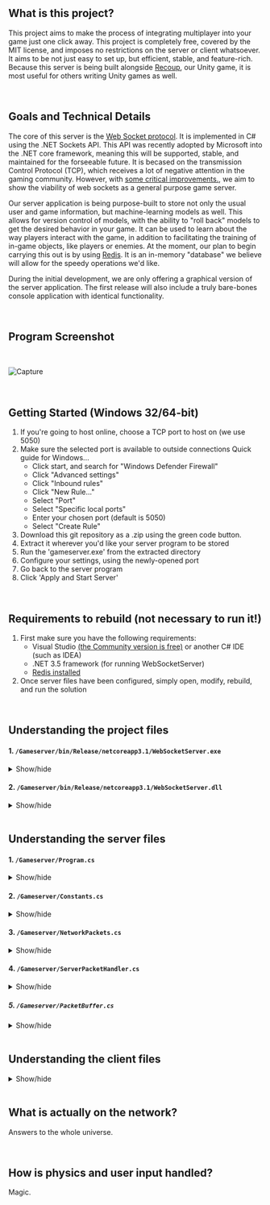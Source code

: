 <br />
<br />

## What is this project?

This project aims to make the process of integrating multiplayer into your game just one click away. This project is completely free, covered by the MIT license, and imposes no restrictions on the server or client whatsoever. It aims to be not just easy to set up, but efficient, stable, and feature-rich. Because this server is being built alongside [Recoup](https://github.com/TiltedGames/Recoup), our Unity game, it is most useful for others writing Unity games as well. 

<br />

## Goals and Technical Details

The core of this server is  the [Web Socket protocol](https://en.wikipedia.org/wiki/WebSocket). It is implemented in C# using the .NET Sockets API. This API was recently adopted by Microsoft into the .NET core framework, meaning this will be supported, stable, and maintained for the forseeable future. It is becased on the transmission Control Protocol (TCP), which receives a lot of negative attention in the gaming community. However, with [some critical improvements.](https://stackoverflow.com/questions/16945345/differences-between-tcp-sockets-and-web-sockets-one-more-time), we aim to show the viability of web sockets as a general purpose game server. 

Our server application is being purpose-built to store not only the usual user and game information, but machine-learning models as well. This allows for version control of models, with the ability to "roll back" models to get the desired behavior in your game. It can be used to learn about the way players interact with the game, in addition to facilitating the training of in-game objects, like players or enemies. At the moment, our plan to begin carrying this out is by using [Redis](https://redis.io/). It is an in-memory "database" we believe will allow for the speedy operations we'd like.

During the initial development, we are only offering a graphical version of the server application. The first release will also include a truly bare-bones console application with identical functionality. 

<br />

## Program Screenshot

<br />

![Capture](https://user-images.githubusercontent.com/25698069/119578230-fd625980-bd70-11eb-8d0e-011a943b2646.PNG)

<br />


## Getting Started (Windows 32/64-bit)
1. If you're going to host online, choose a TCP port to host on (we use 5050)
2. Make sure the selected port is available to outside connections
   Quick guide for Windows...
   - Click start, and search for "Windows Defender Firewall"
   - Click "Advanced settings"
   - Click "Inbound rules"
   - Click "New Rule..."
   - Select "Port"
   - Select "Specific local ports"
   - Enter your chosen port (default is 5050)
   - Select "Create Rule"
3. Download this git repository as a .zip using the green code button.
4. Extract it wherever you'd like your server program to be stored
5. Run the 'gameserver.exe' from the extracted directory
6. Configure your settings, using the newly-opened port
7. Go back to the server program
8. Click 'Apply and Start Server'

<br />

## Requirements to rebuild (not necessary to run it!)
1. First make sure you have the following requirements:
   - Visual Studio [(the Community version is free)](https://visualstudio.microsoft.com/downloads/) or another C# IDE (such as IDEA)
   - .NET 3.5 framework (for running WebSocketServer)
   - [Redis installed](https://redis.io/topics/quickstart)
2. Once server files have been configured, simply open, modify, rebuild, and run the solution

<br />

## Understanding the project files

#### 1. ```/Gameserver/bin/Release/netcoreapp3.1/WebSocketServer.exe```

<details>
   <summary>Show/hide</summary>
   
   This is where the compiled program will be. Run this to start the server.
</details>

#### 2. ```/Gameserver/bin/Release/netcoreapp3.1/WebSocketServer.dll```
<details>
   <summary>Show/hide</summary>
   
   This is also made by VS but you shouldn't need to touch it. No need to link it to Unity, as it's separate from the client entirely. 
</details>

<br />

## Understanding the server files

#### 1. ```/Gameserver/Program.cs```

<details>
   <summary>Show/hide</summary>
   
   The main method of server is here. It just initializes network packages, sets up the server, and waits for input so the console doesn't close. 
</details>

#### 2. ```/Gameserver/Constants.cs```

<details>
   <summary>Show/hide</summary>
   Find constants like the server IP, port, and maximum connection queue size, here.
   
 </details>
 
 #### 3. ```/Gameserver/NetworkPackets.cs```
 
 <details>
   <summary>Show/hide</summary>
   
   The types of network packets we can send from client to server and server to client are defined here. Each is in its own enum. The integer associated each determines the handler function that is executed in ServerPackHandler.cs. 
 </details>
 
 #### 4. ```/Gameserver/ServerPacketHandler.cs```
 
 <details>
   <summary>Show/hide</summary>
   
   This file has our InitializeNetworkPackages method, which fills our dictionary assiociating our packets with their handler functions. It defines each packet handler (i.e. what to do with each type of packet it gets from the client). 
</details>

##### 5. ```/Gameserver/PacketBuffer.cs```

 <details>
   <summary>Show/hide</summary>
   
   This is out network packet buffer.
</details>

<br />

## Understanding the client files

<details>
   <summary>Show/hide</summary>
   
   #### 1. ```/Assets/Scripts/Network/WebSocketClient```

</details>

<br />

## What is actually on the network?

Answers to the whole universe.

<br />

## How is physics and user input handled?

Magic.

<br />
